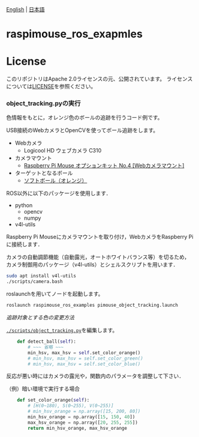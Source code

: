[English](README.en.md) | [日本語](README.md)

# raspimouse_ros_exapmles

# License

このリポジトリはApache 2.0ライセンスの元、公開されています。 
ライセンスについては[LICENSE](./LICENSE)を参照ください。

### object_tracking.pyの実行

色情報をもとに，オレンジ色のボールの追跡を行うコード例です。

USB接続のWebカメラとOpenCVを使ってボール追跡をします。
* Webカメラ
    * Logicool HD ウェブカメラ C310
* カメラマウント
    * [Raspberry Pi Mouse オプションキット No.4 \[Webカメラマウント\]](https://www.rt-shop.jp/index.php?main_page=product_info&cPath=1299_1395&products_id=3584)
* ターゲットとなるボール
    * [ソフトボール（オレンジ）](https://www.rt-shop.jp/index.php?main_page=product_info&cPath=1299_1307&products_id=3701)

ROS以外に以下のパッケージを使用します． 
* python
    * opencv
    * numpy
* v4l-utils

Raspberry Pi Mouseにカメラマウントを取り付け，WebカメラをRaspberry Piに接続します．

カメラの自動調節機能（自動露光，オートホワイトバランス等）を切るため，
カメラ制御用のパッケージ（v4l-utils）とシェルスクリプトを用います．

```sh
sudo apt install v4l-utils
./scripts/camera.bash
```


roslaunchを用いてノードを起動します。
```sh
roslaunch raspimouse_ros_examples pimouse_object_tracking.launch
```

[Raspberry PiのローカルIPアドレス]:8080でカメラから取得した画像や処理結果の確認が出来ます．

*追跡対象とする色の変更方法*

[`./scripts/object_tracking.py`](./scripts/object_tracking.py)を編集します。

```python
    def detect_ball(self):
        # ~~~ 省略 ~~~
        min_hsv, max_hsv = self.set_color_orange()
        # min_hsv, max_hsv = self.set_color_green()
        # min_hsv, max_hsv = self.set_color_blue()
```

反応が悪い時にはカメラの露光や，関数内のパラメータを調整して下さい．

（例）暗い環境で実行する場合
```python
    def set_color_orange(self):
        # [H(0~180), S(0~255), V(0~255)]
        # min_hsv_orange = np.array([15, 200, 80])
        min_hsv_orange = np.array([15, 150, 40])
        max_hsv_orange = np.array([20, 255, 255])
        return min_hsv_orange, max_hsv_orange
```
